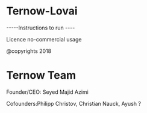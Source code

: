 # Ternow-Lovai


-----Instructions to run ----

Licence no-commercial usage

@copyrights 2018
# Ternow Team
Founder/CEO: Seyed Majid Azimi

Cofounders:Philipp Christov, Christian Nauck, Ayush ?
